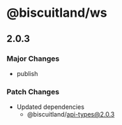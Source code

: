 # @biscuitland/ws

## 2.0.3

### Major Changes

-   publish

### Patch Changes

-   Updated dependencies
    -   @biscuitland/api-types@2.0.3
